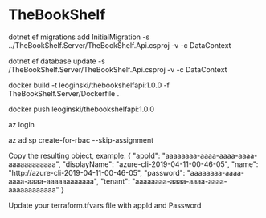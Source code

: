# TheBookShelf

dotnet ef migrations add InitialMigration -s ../TheBookShelf.Server/TheBookShelf.Api.csproj -v -c DataContext

dotnet ef database update -s /TheBookShelf.Server/TheBookShelf.Api.csproj -v -c DataContext

docker build -t leoginski/thebookshelfapi:1.0.0 -f TheBookShelf.Server/Dockerfile .

docker push leoginski/thebookshelfapi:1.0.0

az login

az ad sp create-for-rbac --skip-assignment

Copy the resulting object, example:
{
  "appId": "aaaaaaaa-aaaa-aaaa-aaaa-aaaaaaaaaaaa",
  "displayName": "azure-cli-2019-04-11-00-46-05",
  "name": "http://azure-cli-2019-04-11-00-46-05",
  "password": "aaaaaaaa-aaaa-aaaa-aaaa-aaaaaaaaaaaa",
  "tenant": "aaaaaaaa-aaaa-aaaa-aaaa-aaaaaaaaaaaa"
}

Update your terraform.tfvars file with appId and Password

